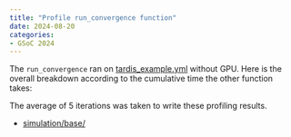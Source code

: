 ```yaml
---
title: "Profile run_convergence function"
date: 2024-08-20
categories:
- GSoC 2024
---
```


The `run_convergence` ran on [tardis_example.yml](https://raw.githubusercontent.com/tardis-sn/tardis/master/docs/tardis_example.yml) without GPU. Here is the overall breakdown according to the cumulative time the other function takes: 

The average of 5 iterations was taken to write these profiling results. 

* [simulation/base/](https://github.com/tardis-sn/tardis/blob/be4ec9a4f9423392bc1aa4a6f3316267faa70093/tardis/simulation/base.py#L449)


